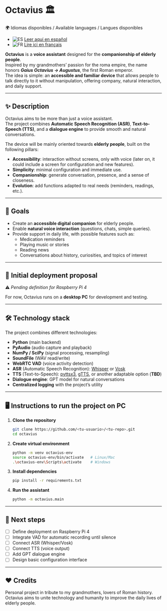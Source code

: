 # Octavius 🏛️
🌍 Idiomas disponibles / Available languages  / Langues disponibles

- ![ES](https://flagcdn.com/w20/es.png) [Leer aquí en español](README.md)
- ![FR](https://flagcdn.com/w20/fr.png) [Lire ici en français](README.fr.md)

**Octavius** is a **voice assistant** designed for the **companionship of elderly people**.  
Inspired by my grandmothers’ passion for the roma empire, the name honors ***Gaius Octavius → Augustus***, the first Roman emperor.  
The idea is simple: an **accessible and familiar device** that allows people to talk directly to it without manipulation, offering company, natural interaction, and daily support.

---

## ✨ Description

Octavius aims to be more than just a voice assistant.  
The project combines **Automatic Speech Recognition (ASR)**, **Text-to-Speech (TTS)**, and a **dialogue engine** to provide smooth and natural conversations.  

The device will be mainly oriented towards **elderly people**, built on the following pillars:

- **Accessibility**: interaction without screens, only with voice (later on, it could include a screen for configuration and new features).  
- **Simplicity**: minimal configuration and immediate use.  
- **Companionship**: generate conversation, presence, and a sense of closeness.  
- **Evolution**: add functions adapted to real needs (reminders, readings, etc.).

---

## 🎯 Goals

- Create an **accessible digital companion** for elderly people.  
- Enable **natural voice interaction** (questions, chats, simple queries).  
- Provide support in daily life, with possible features such as:  
  - Medication reminders  
  - Playing music or stories  
  - Reading news  
  - Conversations about history, curiosities, and topics of interest  

---

## 🚀 Initial deployment proposal

⚠️ *Pending definition for Raspberry Pi 4*  

For now, Octavius runs on a **desktop PC** for development and testing.

---

## 🛠️ Technology stack

The project combines different technologies:

- **Python** (main backend)  
- **PyAudio** (audio capture and playback)  
- **NumPy / SciPy** (signal processing, resampling)  
- **SoundFile** (WAV read/write)  
- **WebRTC VAD** (voice activity detection)  
- **ASR** (Automatic Speech Recognition): [Whisper](https://github.com/openai/whisper) or [Vosk](https://alphacephei.com/vosk/)  
- **TTS** (Text-to-Speech): [pyttsx3](https://pyttsx3.readthedocs.io/), [gTTS](https://pypi.org/project/gTTS/), or another adaptable option (**TBD**)  
- **Dialogue engine**: GPT model for natural conversations  
- **Centralized logging** with the project’s utility  

---

## 🖥️ Instructions to run the project on PC

1. **Clone the repository**
   ```bash
   git clone https://github.com/<tu-usuario>/<tu-repo>.git
   cd octavius
   ```
2. **Create virtual environment**
    ```bash
    python -m venv octavius-env
    source octavius-env/bin/activate   # Linux/Mac
    .\octavius-env\Scripts\activate    # Windows
    ```
3. **Install dependencies**
    ```bash
    pip install -r requirements.txt
    ```
4. **Run the assistant**
    ```bash
    python -m octavius.main
    ```
---

## 📌 Next steps

- [ ] Define deployment on Raspberry Pi 4
- [ ] Integrate VAD for automatic recording until silence
- [ ] Connect ASR (Whisper/Vosk)  
- [ ] Connect TTS (voice output)
- [ ] Add GPT dialogue engine
- [ ] Design basic configuration interface

---

## ❤️ Credits

Personal project in tribute to my grandmothers, lovers of Roman history.
Octavius aims to unite technology and humanity to improve the daily lives of elderly people.
